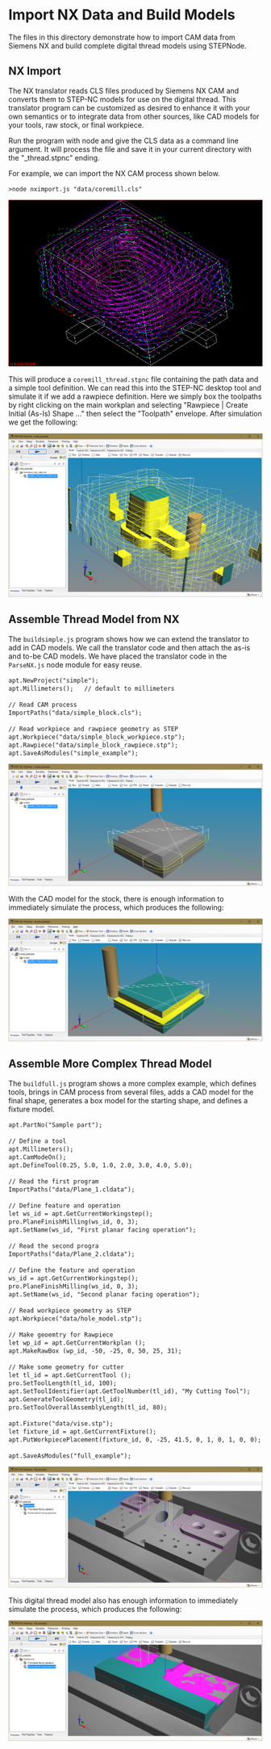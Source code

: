 
# Import NX Data and Build Models

The files in this directory demonstrate how to import CAM data from
Siemens NX and build complete digital thread models using STEPNode.


## NX Import

The NX translator reads CLS files produced by Siemens NX CAM and
converts them to STEP-NC models for use on the digital thread.  This
translator program can be customized as desired to enhance it with
your own semantics or to integrate data from other sources, like CAD
models for your tools, raw stock, or final workpiece.  

Run the program with node and give the CLS data as a command line
argument.  It will process the file and save it in your current
directory with the "_thread.stpnc" ending.

For example, we can import the NX CAM process shown below. 

```
>node nximport.js "data/coremill.cls"
```

![Screenshot](data/coremill.gif "NX CAM Data")

This will produce a `coremill_thread.stpnc` file containing the path
data and a simple tool definition.  We can read this into the STEP-NC
desktop tool and simulate it if we add a rawpiece definition.  Here we
simply box the toolpaths by right clicking on the main workplan and
selecting "Rawpiece | Create Initial (As-Is) Shape ..." then select
the "Toolpath" envelope.   After simulation we get the following:

![Screenshot](data/coremill.png "Digital Thread Simulation")


## Assemble Thread Model from NX

The `buildsimple.js` program shows how we can extend the translator to
add in CAD models.  We call the translator code and then attach the
as-is and to-be CAD models.  We have placed the translator code in the
`ParseNX.js` node module for easy reuse.

```
apt.NewProject("simple");
apt.Millimeters();   // default to millimeters

// Read CAM process
ImportPaths("data/simple_block.cls");

// Read workpiece and rawpiece geometry as STEP
apt.Workpiece("data/simple_block_workpiece.stp");
apt.Rawpiece("data/simple_block_rawpiece.stp");
apt.SaveAsModules("simple_example");
```
![Screenshot](data/simple_start.png "Digital Thread Model")

With the CAD model for the stock, there is enough information to
immediately simulate the process, which produces the following:

![Screenshot](data/simple_end.png "Digital Thread Simulation")




## Assemble More Complex Thread Model

The `buildfull.js` program shows a more complex example, which defines
tools, brings in CAM process from several files, adds a CAD model for
the final shape, generates a box model for the starting shape, and
defines a fixture model.

```
apt.PartNo("Sample part");

// Define a tool
apt.Millimeters();
apt.CamModeOn();
apt.DefineTool(0.25, 5.0, 1.0, 2.0, 3.0, 4.0, 5.0);

// Read the first program
ImportPaths("data/Plane_1.cldata");

// Define feature and operation
let ws_id = apt.GetCurrentWorkingstep();
pro.PlaneFinishMilling(ws_id, 0, 3);
apt.SetName(ws_id, "First planar facing operation");

// Read the second progra
ImportPaths("data/Plane_2.cldata");

// Define the feature and operation
ws_id = apt.GetCurrentWorkingstep();
pro.PlaneFinishMilling(ws_id, 0, 3);
apt.SetName(ws_id, "Second planar facing operation");

// Read workpiece geometry as STEP
apt.Workpiece("data/hole_model.stp");

// Make geoemtry for Rawpiece
let wp_id = apt.GetCurrentWorkplan ();
apt.MakeRawBox (wp_id, -50, -25, 0, 50, 25, 31);

// Make some geometry for cutter
let tl_id = apt.GetCurrentTool ();
pro.SetToolLength(tl_id, 100);
apt.SetToolIdentifier(apt.GetToolNumber(tl_id), "My Cutting Tool");
apt.GenerateToolGeometry(tl_id);
pro.SetToolOverallAssemblyLength(tl_id, 80);

apt.Fixture("data/vise.stp");
let fixture_id = apt.GetCurrentFixture();
apt.PutWorkpiecePlacement(fixture_id, 0, -25, 41.5, 0, 1, 0, 1, 0, 0);

apt.SaveAsModules("full_example");
```

![Screenshot](data/full_start.png "Digital Thread Model")

This digital thread model also has enough information to immediately
simulate the process, which produces the following:

![Screenshot](data/full_end.png "Digital Thread Simulation")


